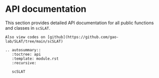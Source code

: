 # API documentation

This section provides detailed API documentation for all public functions
and classes in ``scSLAT``.

```{note}
Also view codes on [github](https://github.com/gao-lab/SLAT/tree/main/scSLAT)
```


```{eval-rst}
.. autosummary::
   :toctree: api
   :template: module.rst
   :recursive:

   scSLAT

```
